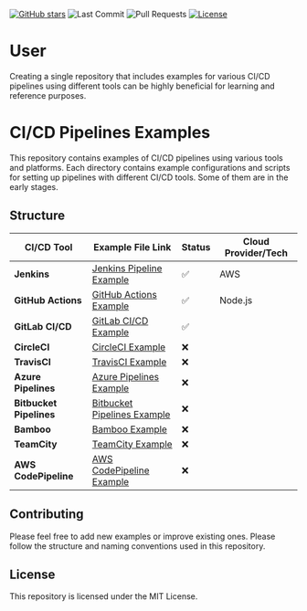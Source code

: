 [![GitHub stars](https://img.shields.io/github/stars/Dharma-09/CI-CD-pipelines-examples)](https://github.com/Dharma-09/CI-CD-pipelines-examples/stargazers)
![Last Commit](https://img.shields.io/github/last-commit/Dharma-09/CI-CD-pipelines-examples)
![Pull Requests](https://img.shields.io/github/issues-pr-raw/Dharma-09/CI-CD-pipelines-examples)
[![License](https://img.shields.io/github/license/Dharma-09/CI-CD-pipelines-examples)](https://github.com/Dharma-09/CI-CD-pipelines-examples/blob/master/LICENSE)

# User
Creating a single repository that includes examples for various CI/CD pipelines using different tools can be highly beneficial for learning and reference purposes.


# CI/CD Pipelines Examples
This repository contains examples of CI/CD pipelines using various tools and platforms. Each directory contains example configurations and scripts for setting up pipelines with different CI/CD tools. Some of them are in the early stages.

## Structure

| CI/CD Tool              | Example File Link                                                | Status | Cloud Provider/Tech |
|-------------------------|------------------------------------------------------------------|--------|----------------|
| **Jenkins**             | [Jenkins Pipeline Example](./Jenkins/README.md)                  | ✅     |      AWS       |
| **GitHub Actions**      | [GitHub Actions Example](./GitHub-Actions/README.md)             | ✅     |     Node.js    |
| **GitLab CI/CD**        | [GitLab CI/CD Example](./GitLab_CI_CD/README.md)                 | ✅     ||    Gihtub     |
| **CircleCI**            | [CircleCI Example](./CircleCI/README.md)                         | ❌     ||
| **TravisCI**            | [TravisCI Example](./TravisCI/README.md)                         | ❌     ||
| **Azure Pipelines**     | [Azure Pipelines Example](./Azure_Pipelines/README.md)           | ❌     ||
| **Bitbucket Pipelines** | [Bitbucket Pipelines Example](./Bitbucket_Pipelines/README.md)   | ❌     ||
| **Bamboo**              | [Bamboo Example](./Bamboo/README.md)                             | ❌     ||
| **TeamCity**            | [TeamCity Example](./TeamCity/README.md)                         | ❌     ||
| **AWS CodePipeline**    | [AWS CodePipeline Example](./AWS_CodePipeline/README.md)         | ❌     ||

## Contributing

Please feel free to add new examples or improve existing ones. Please follow the structure and naming conventions used in this repository.

## License

This repository is licensed under the MIT License.
